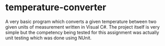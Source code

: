 temperature-converter
=====================

A very basic program which converts a given temperature between two given units of measurement written in Visual C#. The project itself is very simple but the competency being tested for this assignment was actually unit testing which was done using NUnit.
